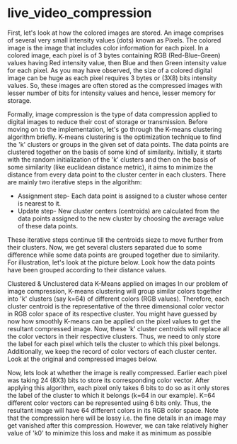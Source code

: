 # live_video_compression

First, let's look at how the colored images are stored. An image comprises of several very 
small intensity values (dots) known as Pixels. The colored image is the image that includes 
color information for each pixel. In a colored image, each pixel is of 3 bytes containing 
RGB (Red-Blue-Green) values having Red intensity value, then Blue and then Green intensity 
value for each pixel. As you may have observed, the size of a colored digital image can be 
huge as each pixel requires 3 bytes or (3X8) bits intensity values. So, these images are 
often stored as the compressed images with lesser number of bits for intensity values and 
hence, lesser memory for storage.

Formally, image compression is the type of data compression applied to digital images to 
reduce their cost of storage or transmission. Before moving on to the implementation, 
let's go through the K-means clustering algorithm briefly. K-means clustering is the 
optimization technique to find the 'k' clusters or groups in the given set of data points. 
The data points are clustered together on the basis of some kind of similarity. Initially, 
it starts with the random initialization of the 'k' clusters and then on the basis of some 
similarity (like euclidean distance metric), it aims to minimize the distance from every data 
point to the cluster center in each clusters. There are mainly two iterative steps in the 
algorithm:

- Assignment step- Each data point is assigned to a cluster whose center is nearest to it.
- Update step- New cluster centers (centroids) are calculated from the data points assigned to the new cluster by choosing the average value of these data points.

These iterative steps continue till the centroids sieze to move further from their clusters. 
Now, we get several clusters separated due to some difference while some data points are 
grouped together due to similarity. For illustration, let's look at the picture below. 
Look how the data points have been grouped according to their distance values.

Clustered & Unclustered data
K-Means applied on images
In our problem of image compression, K-means clustering will group similar colors together 
into 'k' clusters (say k=64) of different colors (RGB values). Therefore, each cluster centroid
is the representative of the three dimensional color vector in RGB color space of its 
respective cluster. You might have guessed by now how smoothly K-means can be applied on the 
pixel values to get the resultant compressed image. Now, these 'k' cluster centroids will 
replace all the color vectors in their respective clusters. Thus, we need to only store the 
label for each pixel which tells the cluster to which this pixel belongs. Additionally, 
we keep the record of color vectors of each cluster center. Look at the original and 
compressed images below.

Now, lets look at whether the image is really compressed. 
Earlier each pixel was taking 24 (8X3) bits to store its corresponding color vector. 
After applying this algorithm, each pixel only takes 6 bits to do so as it only stores 
the label of the cluster to which it belongs (k=64 in our example). K=64 different color 
vectors can be represented using 6 bits only. Thus, the  resultant image will have 64 different 
colors in its RGB color space. Note that the compression here will be lossy i.e. the fine 
details in an image may get vanished after this compression. However, we can take relatively 
higher value of 'k0' to minimize this loss and make it as minimum as possible

